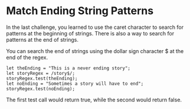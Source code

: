 # Match Ending String Patterns

In the last challenge, you learned to use the caret character to search for patterns at the beginning of strings. There is also a way to search for patterns at the end of strings.

You can search the end of strings using the dollar sign character $ at the end of the regex.

```
let theEnding = "This is a never ending story";
let storyRegex = /story$/;
storyRegex.test(theEnding);
let noEnding = "Sometimes a story will have to end";
storyRegex.test(noEnding);
```

The first test call would return true, while the second would return false.

